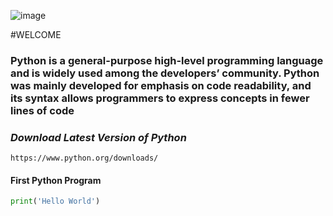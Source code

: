 
![image](https://github.com/user-attachments/assets/9bf5eb3b-6a86-4041-ad4e-636e9f203390)

#WELCOME
### <p>Python is a general-purpose high-level programming language and is widely used among the developers’ community. Python was mainly developed for emphasis on code readability, and its syntax allows programmers to express concepts in fewer lines of code</p>

### *Download Latest Version of Python*

```
https://www.python.org/downloads/
```
#### First Python Program
``` python
print('Hello World')
```
